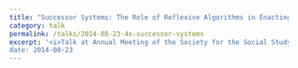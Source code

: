 ```yaml
---
title: "Successor Systems: The Role of Reflexive Algorithms in Enacting Ideological Critique"
category: talk
permalink: /talks/2014-08-23-4s-successor-systems
excerpt: '<i>Talk at Annual Meeting of the Society for the Social Study of Science (4S), 2014-08-23</i><br/>
date: 2014-08-23
---
```

